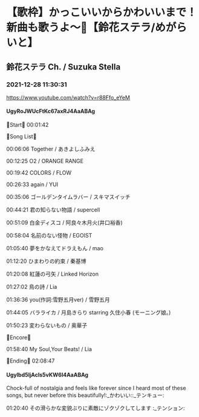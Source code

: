 # 【歌枠】かっこいいからかわいいまで！新曲も歌うよ〜🔔【鈴花ステラ/めがらいと】

## 鈴花ステラ Ch. / Suzuka Stella

### 2021-12-28 11:30:31

https://www.youtube.com/watch?v=r88Ffo_eYeM

#### UgyRoJWUcFtKc67axRJ4AaABAg

🔔Start🔔 00:01:42



🔔Song List🔔

00:06:06 Together / あきよしふみえ

00:12:25 O2 / ORANGE RANGE

00:19:42 COLORS / FLOW

00:26:33 again / YUI

00:35:06 ゴールデンタイムラバー / スキマスイッチ

00:44:21 君の知らない物語 / supercell

00:51:09 白金ディスコ / 阿良々木月火(井口裕香)

00:58:04 名前のない怪物 / EGOIST

01:05:40 夢をかなえてドラえもん / mao

01:12:20 ひまわりの約束 / 秦基博

01:20:08 紅蓮の弓矢 / Linked Horizon

01:27:02 鳥の詩 / Lia

01:36:36 you(作詞:雪野五月ver) / 雪野五月

01:44:05 バラライカ / 月島きらり starring 久住小春 (モーニング娘。)

01:50:23 変わらないもの / 奥華子



🔔Encore🔔

01:58:40 My Soul,Your Beats! / Lia



🔔Ending🔔 02:08:47



#### Ugylbd5ljAcls5vKW6l4AaABAg

Chock-full of nostalgia and feels like forever since I heard most of these songs, but never before this beautifully!:_かわいい::_テンキュー:

01:20:40 その滑らかな変貌ぶりに素敵にゾクゾクしてします :_テンション:

